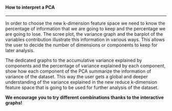 #### **How to interpret a PCA**
***

In order to choose the new k-dimension feature space we need to know the percentage of information that we are going to keep and the percentage we are going to lose. The scree plot, the variance graph and the barplot of the variables contribution illustrate this information in various ways. This allows the user to decide the number of dimensions or components to keep for later analysis.


The dedicated graphs to the accumulative variance explained by components and the percentage of variance explained by each component, show how each component of the PCA summarize the information of variance of the dataset. This way the user gets a global and deeper understanding of the variance explained in the new reduce k-dimension feature space that is going to be used for further analysis of the dataset. 

**We encourage you to try different combinations thanks to the interactive graphs!**